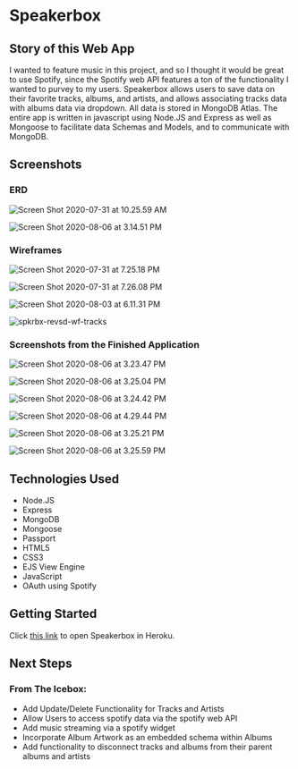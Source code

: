 # Speakerbox

## Story of this Web App 

I wanted to feature music in this project, and so I thought it would be great to use Spotify, since the Spotify web API features a ton of the functionality I wanted to purvey to my users. Speakerbox allows users to save data on their favorite tracks, albums, and artists, and allows associating tracks data with albums data via dropdown. All data is stored in MongoDB Atlas. The entire app is written in javascript using Node.JS and Express as well as Mongoose to facilitate data Schemas and Models, and to communicate with MongoDB.

## Screenshots
### ERD

![Screen Shot 2020-07-31 at 10.25.59 AM](https://i.imgur.com/r4zhplI.png)

![Screen Shot 2020-08-06 at 3.14.51 PM](https://i.imgur.com/dkkFQGf.png)


### Wireframes

![Screen Shot 2020-07-31 at 7.25.18 PM](https://i.imgur.com/5c5mgJX.png)

![Screen Shot 2020-07-31 at 7.26.08 PM](https://i.imgur.com/Rnmgzam.png)

![Screen Shot 2020-08-03 at 6.11.31 PM](https://i.imgur.com/F415Jt3.png)

![spkrbx-revsd-wf-tracks](https://i.imgur.com/EFDP0X8.png)

### Screenshots from the Finished Application

![Screen Shot 2020-08-06 at 3.23.47 PM](https://i.imgur.com/cDsOWSg.png)

![Screen Shot 2020-08-06 at 3.25.04 PM](https://i.imgur.com/wQNZy0B.png)

![Screen Shot 2020-08-06 at 3.24.42 PM](https://i.imgur.com/c5iGOgW.png)

![Screen Shot 2020-08-06 at 4.29.44 PM](https://i.imgur.com/vctJAOH.png)

![Screen Shot 2020-08-06 at 3.25.21 PM](https://i.imgur.com/CL4jBt3.png)

![Screen Shot 2020-08-06 at 3.25.59 PM](https://i.imgur.com/YDy84zX.png)

## Technologies Used
* Node.JS
* Express
* MongoDB
* Mongoose
* Passport
* HTML5
* CSS3
* EJS View Engine
* JavaScript
* OAuth using Spotify

## Getting Started
Click [this link](https://speakerbox.herokuapp.com/) to open Speakerbox in Heroku.

## Next Steps

### From The Icebox:
* Add Update/Delete Functionality for Tracks and Artists
* Allow Users to access spotify data via the spotify web API
* Add music streaming via a spotify widget
* Incorporate Album Artwork as an embedded schema within Albums
* Add functionality to disconnect tracks and albums from their parent albums and artists